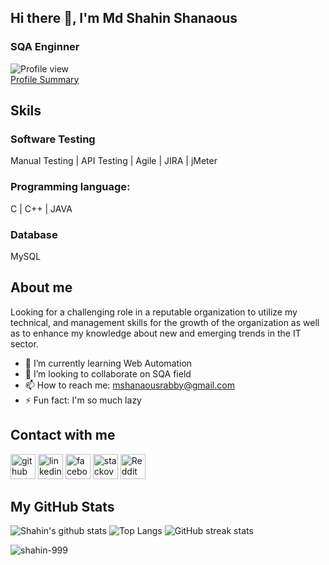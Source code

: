 ## Hi there 👋, I'm Md Shahin Shanaous
### SQA Enginner 
![Profile view](https://visitor-badge.laobi.icu/badge?page_id=shahin-999.repoName) <br>
[Profile Summary](https://profile-summary-for-github.com/user/shahin-999)




## Skils
### Software Testing
Manual Testing | API Testing | Agile | JIRA | jMeter
### Programming language:
C | C++ | JAVA
### Database
MySQL


## About me

Looking for a challenging role in a reputable organization to utilize my technical, and management skills for the growth of the organization as well as to enhance my knowledge about new and emerging trends in the IT sector.

- 🌱 I’m currently learning Web Automation 
- 👯 I’m looking to collaborate on SQA field  
- 📫 How to reach me: mshanaousrabby@gmail.com 
- ⚡ Fun fact: I'm so much lazy 

## Contact with me
[<img src='https://cdn.jsdelivr.net/npm/simple-icons@3.0.1/icons/github.svg' alt='github' height='40'>](https://github.com/https://github.com/shahin-999)  [<img src='https://cdn.jsdelivr.net/npm/simple-icons@3.0.1/icons/linkedin.svg' alt='linkedin' height='40'>](https://www.linkedin.com/in/https://www.linkedin.com/in/shahin-999//)  [<img src='https://cdn.jsdelivr.net/npm/simple-icons@3.0.1/icons/facebook.svg' alt='facebook' height='40'>](https://www.facebook.com/https://www.facebook.com/mdshahinsrabby)  [<img src='https://cdn.jsdelivr.net/npm/simple-icons@3.0.1/icons/stackoverflow.svg' alt='stackoverflow' height='40'>](https://stackoverflow.com/users/https://stackoverflow.com/users/12731467/md-shahin-shanaous)  [<img src='https://cdn.jsdelivr.net/npm/simple-icons@3.0.1/icons/reddit.svg' alt='Reddit' height='40'>](https://www.reddit.com/user/https://www.reddit.com/user/shahin_999)  

## My GitHub Stats

![Shahin's github stats](https://github-readme-stats.vercel.app/api?username=shahin-999&count_private=true&show_icons=true&theme=dark)
![Top Langs](https://github-readme-stats.vercel.app/api/top-langs/?username=shahin-999&langs_count=3&theme=dark)
![GitHub streak stats](https://github-readme-streak-stats.herokuapp.com/?user=shahin-999&langs_count=3&theme=dark)
<p><img align="left" src="https://github-readme-stats.vercel.app/api/top-langs?username=shahin-999&show_icons=true&locale=en&layout=compact" alt="shahin-999" /></p>

